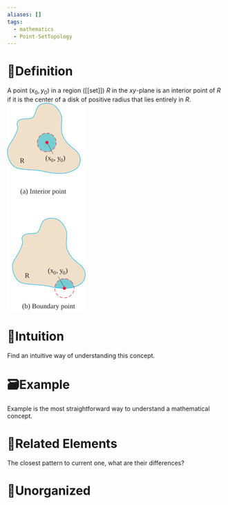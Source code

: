 ```yaml
---
aliases: []
tags:
  - mathematics
  - Point-SetTopology
---
```



# 📝Definition
A point $(x_0, y_0)$ in a region ([[set]]) $R$ in the $xy$-plane is an interior point of $R$ if it is the center of a disk of positive radius that lies entirely in $R$.
![|150](../assets/interior_boundary_point.svg)

# 🧠Intuition
Find an intuitive way of understanding this concept.

# 🗃Example
Example is the most straightforward way to understand a mathematical concept.

# 🌱Related Elements
The closest pattern to current one, what are their differences?


# 🍂Unorganized